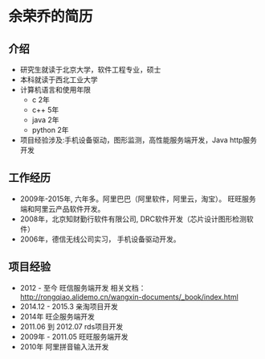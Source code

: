 # 余荣乔的简历

## 介绍
- 研究生就读于北京大学，软件工程专业，硕士
- 本科就读于西北工业大学
- 计算机语言和使用年限
    - c 2年
    - c++ 5年 
    - java 2年
    - python 2年
- 项目经验涉及:手机设备驱动，图形监测，高性能服务端开发，Java http服务开发

## 工作经历

- 2009年-2015年, 六年多。阿里巴巴（阿里软件，阿里云，淘宝）。 旺旺服务端和阿里云产品软件开发。
- 2008年，北京知财勤行软件有限公司, DRC软件开发（芯片设计图形检测软件）
- 2006年，德信无线公司实习， 手机设备驱动开发。

## 项目经验

- 2012 - 至今  旺信服务端开发 相关文档：http://rongqiao.alidemo.cn/wangxin-documents/_book/index.html
- 2014.12 - 2015.3  亲淘项目开发
- 2014年 旺企服务端开发
- 2011.06 到 2012.07  rds项目开发
- 2009年 - 2011.05 旺旺服务端开发
- 2010年 阿里拼音输入法开发





